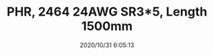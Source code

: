﻿---
layout: post 
title: PHR, 2464 24AWG  SR3*5, Length 1500mm
tags: PH DA
categories: wire-harness
overview: PHR, 2464 24AWG  SR:3*5, Length 1500mm
series: DA
part_number: 7-246424-003
thumb_img: static/202010/466-thumb-20201031140629.jpg
small_img: static/202010/466-20201031140629.jpg
date: 2020/10/31 6:05:13
---



